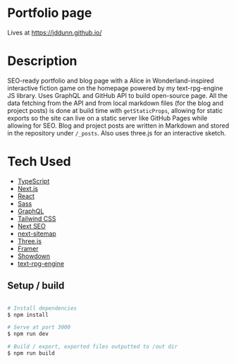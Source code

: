 # Portfolio page

Lives at https://jddunn.github.io/

# Description

SEO-ready portfolio and blog page with a Alice in Wonderland-inspired interactive fiction game on the homepage powered by my text-rpg-engine JS library. Uses GraphQL and GitHub API to build open-source page. All the data fetching from the API and from local markdown files (for the blog and project posts) is done at build time with `getStaticProps`, allowing for static exports so the site can live on a static server like GitHub Pages while allowing for SEO. Blog and project posts are written in Markdown and stored in the repository under `/_posts`. Also uses three.js for an interactive sketch.

# Tech Used

- [TypeScript](https://www.typescriptlang.org/)
- [Next.js](https://nextjs.org/)
- [React](https://react.dev/)
- [Sass](https://sass-lang.com/)
- [GraphQL](https://graphql.org/)
- [Tailwind CSS](https://tailwindcss.com/)
- [Next SEO](https://github.com/garmeeh/next-seo/)
- [next-sitemap](https://www.npmjs.com/package/next-sitemap)
- [Three.js](https://threejs.org/)
- [Framer](https://www.framer.com/motion/)
- [Showdown](https://github.com/showdownjs/showdown)
- [text-rpg-engine](https://jddunn.github.io/text-rpg-engine/)

## Setup / build

```bash

# Install dependencies
$ npm install

# Serve at port 3000
$ npm run dev

# Build / export, exported files outputted to /out dir
$ npm run build
```


